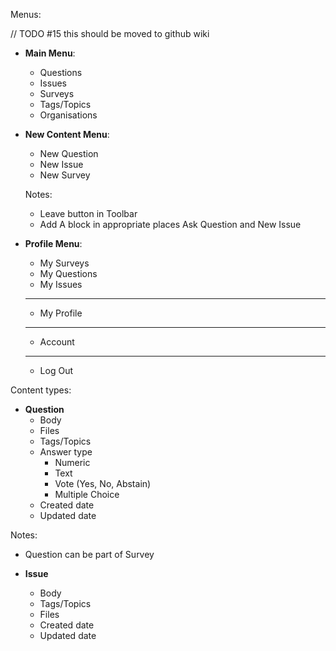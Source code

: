 Menus:

// TODO #15 this should be moved to github wiki

- **Main Menu**:
  - Questions
  - Issues
  - Surveys
  - Tags/Topics
  - Organisations

- **New Content Menu**:
  - New Question
  - New Issue
  - New Survey

  Notes:
  - Leave button in Toolbar
  - Add A block in appropriate places Ask Question and New Issue


- **Profile Menu**:
  - My Surveys
  - My Questions
  - My Issues
  ------
  - My Profile
  ------
  - Account
  ------
  - Log Out

Content types:

  - **Question**
    - Body
    - Files
    - Tags/Topics
    - Answer type
      - Numeric
      - Text
      - Vote (Yes, No, Abstain)
      - Multiple Choice
    - Created date
    - Updated date

  Notes:
   - Question can be part of Survey


  - **Issue**
    - Body
    - Tags/Topics
    - Files
    - Created date
    - Updated date
